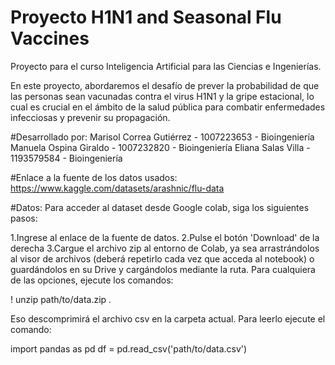 # Proyecto H1N1 and Seasonal Flu Vaccines

Proyecto para el curso Inteligencia Artificial para las Ciencias e Ingenierías.

En este proyecto, abordaremos el desafío de prever la probabilidad de que las personas sean vacunadas contra el virus H1N1 y la gripe estacional, lo cual es crucial en el ámbito de la salud pública para combatir enfermedades infecciosas y prevenir su propagación. 

#Desarrollado por:
Marisol Correa Gutiérrez - 1007223653 - Bioingeniería
Manuela Ospina Giraldo - 1007232820 - Bioingeniería
Eliana Salas Villa - 1193579584 - Bioingeniería

#Enlace a la fuente de los datos usados: 
https://www.kaggle.com/datasets/arashnic/flu-data

#Datos:
Para acceder al dataset desde Google colab, siga los siguientes pasos:

1.Ingrese al enlace de la fuente de datos.
2.Pulse el botón 'Download' de la derecha
3.Cargue el archivo zip al entorno de Colab, ya sea arrastrándolos al visor de archivos (deberá repetirlo cada vez que acceda al notebook) o guardándolos en su Drive y cargándolos mediante la ruta. Para cualquiera de las opciones, ejecute los comandos:

! unzip path/to/data.zip .

Eso descomprimirá el archivo csv en la carpeta actual. Para leerlo ejecute el comando:

import pandas as pd
df = pd.read_csv('path/to/data.csv')

